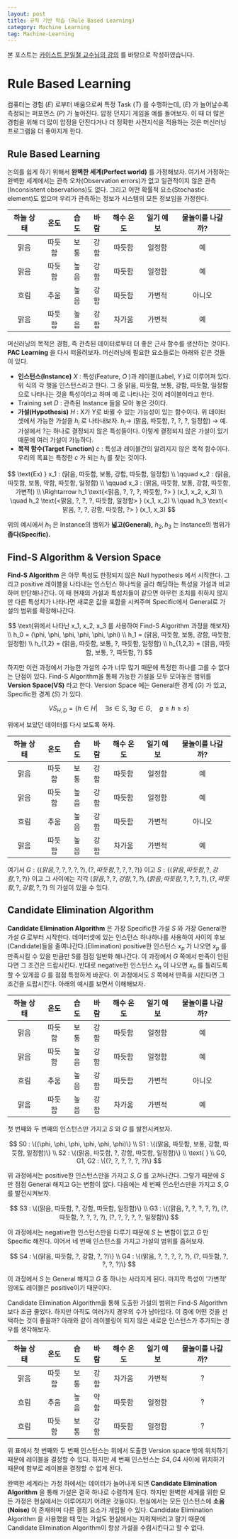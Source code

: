 ```yaml
---
layout: post
title: 규칙 기반 학습 (Rule Based Learning)
category: Machine Learning
tag: Machine-Learning
---
```


 본 포스트는 [카이스트 문일철 교수님의 강의](https://www.edwith.org/machinelearning1_17/joinLectures/9738) 를 바탕으로 작성하였습니다.



# Rule Based Learning

컴퓨터는 경험 $(E)$ 로부터 배움으로써 특정 Task $(T)$ 를 수행하는데, $(E)$ 가 늘어날수록 측정되는 퍼포먼스 $(P)$ 가 높아진다. 압정 던지기 게임을 예를 들어보자. 이 때 더 많은 경험을 위해 더 많이 압정을 던진다거나 더 정확한 사전지식을 적용하는 것은 머신러닝 프로그램을 더 좋아지게 한다. 



## Rule Based Learning

논의를 쉽게 하기 위해서 **완벽한 세계(Perfect world)** 를 가정해보자. 여기서 가정하는 완벽한 세계에서는 관측 오차(Observation errors)가 없고 일관적이지 않은 관측(Inconsistent observations)도 없다. 그리고 어떤 확률적 요소(Stochastic element)도 없으며 우리가 관측하는 정보가 시스템의 모든 정보임을 가정한다.

| 하늘 상태 |  온도  | 습도 | 바람 | 해수 온도 | 일기 예보 | 물놀이를 나갈까? |
| :-------: | :----: | :--: | :--: | :-------: | :-------: | :--------------: |
|   맑음    | 따듯함 | 보통 | 강함 |  따듯함   |  일정함   |        예        |
|   맑음    | 따듯함 | 높음 | 강함 |  따듯함   |  일정함   |        예        |
|   흐림    |  추움  | 높음 | 강함 |  따듯함   |  가변적   |      아니오      |
|   맑음    | 따듯함 | 높음 | 강함 |  차가움   |  가변적   |        예        |



머신러닝의 목적은 경험, 즉 관측된 데이터로부터 더 좋은 근사 함수를 생산하는 것이다. **PAC Learning** 을 다시 떠올려보자. 머신러닝에 필요한 요소들로는 아래와 같은 것들이 있다.

- **인스턴스(Instance)** $X$ : 특성(Feature, $O$ )과 레이블(Label, $Y$ )로 이루어져 있다. 위 식의 각 행을 인스턴스라고 한다. 그 중 맑음, 따듯함, 보통, 강함, 따듯함, 일정함으로 나타나는 것을 특성이라고 하며 예 로 나타나는 것이 레이블이라고 한다.
- Training set $D$ : 관측된 Instance 들을 모아 놓은 것이다.
- **가설(Hypothesis)** $H$ : X가 Y로 바뀔 수 있는 가능성이 있는 함수이다. 위 데이터 셋에서 가능한 가설을 $h_i$ 로 나타내보자. $h_i \rightarrow$ (맑음, 따듯함, ?, ?, ?, 일정함) $\rightarrow$ 예. 가설에서 ?는 하나로 결정되지 않은 특성들이다. 이렇게 결정되지 않은 가설이 있기 때문에 여러 가설이 가능하다.
- **목적 함수(Target Function)** $c$ : 특성과 레이블간의 알려지지 않은 목적 함수이다. 우리의 목표는 특정한 $c$ 가 되는 $h_i$ 를 찾는 것이다.


$$
\text{Ex) } x_1 : (맑음, 따듯함, 보통, 강함, 따듯함, 일정함) \\
\qquad x_2 : (맑음, 따듯함, 보통, 약함, 따듯함, 일정함) \\
\qquad x_3 : (맑음, 따듯함, 보통, 강함, 따듯함, 가변적) \\
\Rightarrow h_1 \text{<맑음, ?, ?, ?, 따듯함, ?> } (x_1, x_2, x_3) \\
\quad h_2 \text{<맑음, ?, ?, ?, 따듯함, 일정함> } (x_1, x_2) \\
\quad h_3 \text{<맑음, ?, ?, 강함, 따듯함, ?> } (x_1, x_3)
$$



위의 예시에서 $h_1$ 은 Instance의 범위가 **넓고(General),** $h_2, h_3$ 는 Instance의 범위가 **좁다(Specific).**



## Find-S Algorithm & Version Space

**Find-S Algorithm** 은 아무 특성도 한정되지 않은 Null hypothesis 에서 시작한다. 그리고 positive 레이블을 나타내는 인스턴스 하나씩을 골라 해당하는 특성을 가설과 비교하며 판단해나간다. 이 때 현재의 가설과 특성치들이 같으면 아무런 조치를 취하지 않지만 다른 특성치가 나타나면 새로운 값을 포함을 시켜주며 Specific에서 General로 가설의 범위를 확장해나간다.


$$
\text{위에서 나타난 x_1, x_2, x_3 를 사용하여 Find-S Algorithm 과정을 해보자} \\
h_0 = (\phi, \phi, \phi, \phi, \phi, \phi) \\
h_1 = (맑음, 따듯함, 보통, 강함, 따듯함, 일정함) \\
h_{1,2} = (맑음, 따듯함, 보통, ?, 따듯함, 일정함) \\
h_{1,2,3} = (맑음, 따듯함, 보통, ?, 따듯함, ?)
$$


하지만 이런 과정에서 가능한 가설의 수가 너무 많기 때문에 특정한 하나를 고를 수 없다는 단점이 있다. Find-S Algorithm을 통해 가능한 가설을 모두 모아놓은 범위를 **Version Space(VS)** 라고 한다. Version Space 에는 General한 경계 $(G)$ 가 있고, Specific한 경계 $(S)$ 가 있다.


$$
VS_{H,D} = \{h \in H \vert \quad \exists s \in S, \exists g \in G, \quad g \geq h \geq s \}
$$



위에서 보았던 데이터를 다시 보도록 하자.

| 하늘 상태 |  온도  | 습도 | 바람 | 해수 온도 | 일기 예보 | 물놀이를 나갈까? |
| :-------: | :----: | :--: | :--: | :-------: | :-------: | :--------------: |
|   맑음    | 따듯함 | 보통 | 강함 |  따듯함   |  일정함   |        예        |
|   맑음    | 따듯함 | 높음 | 강함 |  따듯함   |  일정함   |        예        |
|   흐림    |  추움  | 높음 | 강함 |  따듯함   |  가변적   |      아니오      |
|   맑음    | 따듯함 | 높음 | 강함 |  차가움   |  가변적   |        예        |

여기서 $G : \{(맑음, ?, ?, ?, ?, ?), (?, 따듯함, ?, ?, ?, ?)\}$ 이고 $S : \{(맑음, 따듯함, ?, 강함, ?, ?)\}$ 이고 그 사이에는 각각 $(맑음, ?, ?, 강함, ?, ?), (맑음, 따듯함, ?, ?, ?, ?), (?, 따듯함, ?, 강함, ?, ?)$ 의 가설이 있을 수 있다. 



## Candidate Elimination Algorithm

**Candidate Elimination Algorithm** 은 가장 Specific한 가설 $S$ 와 가장 General한 가설 $G$ 로부터 시작한다. 데이터셋에 있는 인스턴스 하나하나를 사용하여 사이의 후보(Candidate)들을 줄여나간다.(Elimination) positive한 인스턴스 $x_p$ 가 나오면 $x_p$ 를 만족시킬 수 있을 만큼만 S를 점점 일반화 해나간다. 이 과정에서 $G$ 쪽에서 만족이 안된다면 그 조건은 드랍시킨다. 반대로 negative한 인스턴스 $x_n$ 이 나오면 $x_n$ 를 틀리도록 할 수 있게끔 $G$ 를 점점 특정하게 바꾼다. 이 과정에서도 $S$ 쪽에서 만족을 시킨다면 그 조건을 드랍시킨다. 아래의 예시를 보면서 이해해보자.

| 하늘 상태 |  온도  | 습도 | 바람 | 해수 온도 | 일기 예보 | 물놀이를 나갈까? |
| :-------: | :----: | :--: | :--: | :-------: | :-------: | :--------------: |
|   맑음    | 따듯함 | 보통 | 강함 |  따듯함   |  일정함   |        예        |
|   맑음    | 따듯함 | 높음 | 강함 |  따듯함   |  일정함   |        예        |
|   흐림    |  추움  | 높음 | 강함 |  따듯함   |  가변적   |      아니오      |
|   맑음    | 따듯함 | 높음 | 강함 |  차가움   |  가변적   |        예        |

첫 번째와 두 번째의 인스턴스만 가지고 $S$ 와 $G$ 를 발전시켜보자.


$$
S0 : \{(\phi, \phi, \phi, \phi, \phi, \phi)\} \\
S1 : \{(맑음, 따듯함, 보통, 강함, 따듯함, 일정함)\} \\
S2 : \{(맑음, 따듯함, ?, 강함, 따듯함, 일정함)\} \\ \text{ } \\
G0, G1, G2 : \{(?, ?, ?, ?, ?, ?)\}
$$



위 과정에서는 positive한 인스턴스만을 가지고 $S, G$ 를 고쳐나간다. 그렇기 때문에 $S$ 만 점점 General 해지고 G는 변함이 없다. 다음에는 세 번째 인스턴스만을 가지고 $S, G$ 를 발전시켜보자.


$$
S3 : \{(맑음, 따듯함, ?, 강함, 따듯함, 일정함)\} \\
G3 : \{(맑음, ?, ?, ?, ?, ?), (?, 따듯함, ?, ?, ?, ?), (?, ?, ?, ?, ?, 일정함)\}
$$



이 과정에서는 negative한 인스턴스만을 다루기 때문에 $S$ 는 변함이 없고 $G$ 만 Specific 해진다. 이어서 네 번째 인스턴스를 가지고 가설의 범위를 좁혀보자.


$$
S4 : \{(맑음, 따듯함, ?, 강함, ?, ?)\} \\
G4 : \{(맑음, ?, ?, ?, ?, ?), (?, 따듯함, ?, ?, ?, ?)\}
$$



이 과정에서 $S$ 는 General 해지고 $G$ 중 하나는 사라지게 된다. 마지막 특성이 '가변적' 임에도 레이블은 positive이기 때문이다. 

Candidate Elimination Algorithm을 통해 도출한 가설의 범위는 Find-S Algorithm 보다 조금 줄었다. 하지만 아직도 여러가지 경우의 수가 남아있다. 이 중에 어떤 것을 선택하는 것이 좋을까? 아래와 같이 레이블링이 되지 않은 새로운 인스턴스가 추가되는 경우를 생각해보자. 

| 하늘 상태 |  온도  | 습도 | 바람 | 해수 온도 | 일기 예보 | 물놀이를 나갈까? |
| :-------: | :----: | :--: | :--: | :-------: | :-------: | :--------------: |
|   맑음    | 따듯함 | 보통 | 강함 |  차가움   |  가변적   |        ?         |
|   흐림    |  추움  | 높음 | 약함 |  따듯함   |  일정함   |        ?         |
|   흐림    | 따듯함 | 보통 | 강함 |  따듯함   |  일정함   |        ?         |

위 표에서 첫 번째와 두 번째 인스턴스는 위에서 도출한 Version space 밖에 위치하기 때문에 레이블을 결정할 수 있다. 하지만 세 번째 인스턴스는 $S4, G4$ 사이에 위치하기 때문에 함부로 레이블을 결정할 수 없게 된다.

완벽한 세계라는 가정 하에서는 데이터가 늘어나게 되면 **Candidate Elimination Algorithm** 을 통해 가설은 결국 하나로 수렴하게 된다. 하지만 완벽한 세계를 위한 모든 가정은 현실에서는 이루어지기 어려운 것들이다. 현실에서는 모든 인스턴스에 **소음(Noise)** 이 존재하며 다른 결정 요소가 개입될 수 있다. Candidate Elimination Algorithm 을 사용했을 때 맞는 가설도 현실에서는 지워져버리고 말기 때문에 Candidate Elimination Algorithm이 항상 가설을 수렴시킨다고 할 수 없다.
